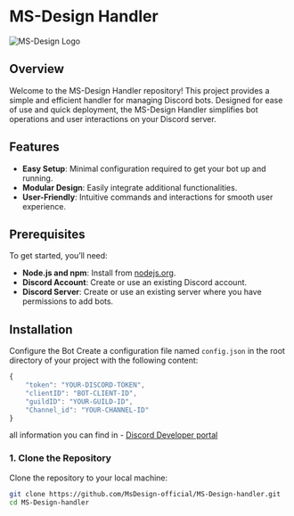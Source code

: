 # MS-Design Handler

![MS-Design Logo](https://media.discordapp.net/attachments/764465076374601739/1268158742176862231/pvz.png?ex=66acb9dd&is=66ab685d&hm=52f851058a61b0f4726787f8f3e6c943dc3173e084df85c0794f40299edba05d&=&format=webp&quality=lossless&width=409&height=409)

## Overview

Welcome to the MS-Design Handler repository! This project provides a simple and efficient handler for managing Discord bots. Designed for ease of use and quick deployment, the MS-Design Handler simplifies bot operations and user interactions on your Discord server.

## Features

- **Easy Setup**: Minimal configuration required to get your bot up and running.
- **Modular Design**: Easily integrate additional functionalities.
- **User-Friendly**: Intuitive commands and interactions for smooth user experience.

## Prerequisites

To get started, you’ll need:

- **Node.js and npm**: Install from [nodejs.org](https://nodejs.org/).
- **Discord Account**: Create or use an existing Discord account.
- **Discord Server**: Create or use an existing server where you have permissions to add bots.

## Installation
Configure the Bot
Create a configuration file named ```config.json``` in the root directory of your project with the following content:

```js
{
    "token": "YOUR-DISCORD-TOKEN",
    "clientID": "BOT-CLIENT-ID",
    "guildID": "YOUR-GUILD-ID",
    "Channel_id": "YOUR-CHANNEL-ID"
}
```
all information you can find in - [Discord Developer portal](https://discord.com/developers/applications)
### 1. Clone the Repository

Clone the repository to your local machine:

```bash
git clone https://github.com/MsDesign-official/MS-Design-handler.git
cd MS-Design-handler
